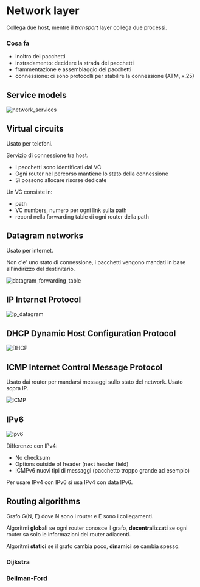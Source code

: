 # Network layer

Collega due host, mentre il *transport* layer collega due processi.

### Cosa fa

- inoltro dei pacchetti
- instradamento: decidere la strada dei pacchetti
- frammentazione e assemblaggio dei pacchetti
- connessione: ci sono protocolli per stabilire la connessione (ATM, x.25)

## Service models

![network_services](https://i.imgur.com/XcUaeCA.png)

## Virtual circuits

Usato per telefoni.

Servizio di connessione tra host.

- I pacchetti sono identificati dal VC
- Ogni router nel percorso mantiene lo stato della connessione
- Si possono allocare risorse dedicate

Un VC consiste in:
- path
- VC numbers, numero per ogni link sulla path
- record nella forwarding table di ogni router della path

## Datagram networks

Usato per internet.

Non c'e' uno stato di connessione, i pacchetti vengono mandati in base all'indirizzo del destinitario.

![datagram_forwarding_table](https://i.imgur.com/pj1olMU.png)


## IP Internet Protocol

![ip_datagram](https://i.imgur.com/PE81bY0.png)

## DHCP Dynamic Host Configuration Protocol

![DHCP](https://i.imgur.com/oqIQjLQ.png)

## ICMP Internet Control Message Protocol

Usato dai router per mandarsi messaggi sullo stato del network. Usato sopra IP.

![ICMP](https://i.imgur.com/s8Mx5Uv.png)

## IPv6

![ipv6](https://i.imgur.com/ehlFk74.png)

Differenze con IPv4:
- No checksum
- Options outside of header (next header field)
- ICMPv6 nuovi tipi di messaggi (pacchetto troppo grande ad esempio)

Per usare IPv4 con IPv6 si usa IPv4 con data IPv6.

## Routing algorithms

Grafo G(N, E) dove N sono i router e E sono i collegamenti.

Algoritmi **globali** se ogni router conosce il grafo, **decentralizzati** se ogni router sa solo le informazioni dei router adiacenti.

Algoritmi **statici** se il grafo cambia poco, **dinamici** se cambia spesso.

### Dijkstra

### Bellman-Ford
